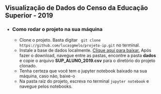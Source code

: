 ## Visualização de Dados do Censo da Educação Superior - 2019

* ### Como rodar o projeto na sua máquina
  * Clone o projeto. Basta digitar ` git clone https://github.com/lucasgmelo/projeto-ip.git` no terminal.
  * Instale a base de dados localmente. [Clique aqui para baixar.](https://download.inep.gov.br/microdados/microdados_educacao_superior_2019.zip) Após fazer o download, navegue entre as pastas, encontre a pasta **dados** e copie o arquivo **SUP_ALUNO_2019.csv** para o diretório do projeto clonado.
  * Tenha certeza que você tem o jupyter notebook baixado na sua máquina, caso não, baixe-o
  * Na pasta raiz do projeto, escreva no terminal `jupyter notebook` e navegue pelos notebooks.
